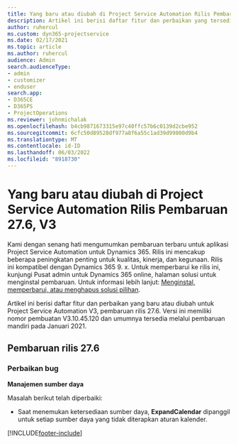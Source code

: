 ```yaml
---
title: Yang baru atau diubah di Project Service Automation Rilis Pembaruan 27.6, Hotfix, V3
description: Artikel ini berisi daftar fitur dan perbaikan yang tersedia di Hotfix Project Service Automation V3, pembaruan rilis 27.6, V3.
author: ruhercul
ms.custom: dyn365-projectservice
ms.date: 02/17/2021
ms.topic: article
ms.author: ruhercul
audience: Admin
search.audienceType:
- admin
- customizer
- enduser
search.app:
- D365CE
- D365PS
- ProjectOperations
ms.reviewer: johnmichalak
ms.openlocfilehash: b4cb9871673315e97c40ffc57b6c0139d2cbe952
ms.sourcegitcommit: 6cfc50d89528df977a8f6a55c1ad39d99800d9b4
ms.translationtype: MT
ms.contentlocale: id-ID
ms.lasthandoff: 06/03/2022
ms.locfileid: "8918730"
---
```

# <a name="whats-new-or-changed-in-project-service-automation-update-release-276-v3"></a>Yang baru atau diubah di Project Service Automation Rilis Pembaruan 27.6, V3

Kami dengan senang hati mengumumkan pembaruan terbaru untuk aplikasi Project Service Automation untuk Dynamics 365. Rilis ini mencakup beberapa peningkatan penting untuk kualitas, kinerja, dan kegunaan. Rilis ini kompatibel dengan Dynamics 365 9. x. Untuk memperbarui ke rilis ini, kunjungi Pusat admin untuk Dynamics 365 online, halaman solusi untuk menginstal pembaruan. Untuk informasi lebih lanjut: [Menginstal, memperbarui, atau menghapus solusi pilihan](/power-platform/admin/install-remove-preferred-solution).

Artikel ini berisi daftar fitur dan perbaikan yang baru atau diubah untuk Project Service Automation V3, pembaruan rilis 27.6. Versi ini memiliki nomor pembuatan V3.10.45.120 dan umumnya tersedia melalui pembaruan mandiri pada Januari 2021.

## <a name="update-release-276"></a>Pembaruan rilis 27.6

### <a name="bug-fixes"></a>Perbaikan bug


**Manajemen sumber daya**

Masalah berikut telah diperbaiki:

- Saat menemukan ketersediaan sumber daya, **ExpandCalendar** dipanggil untuk setiap sumber daya yang tidak diterapkan aturan kalender.


[!INCLUDE[footer-include](../includes/footer-banner.md)]
